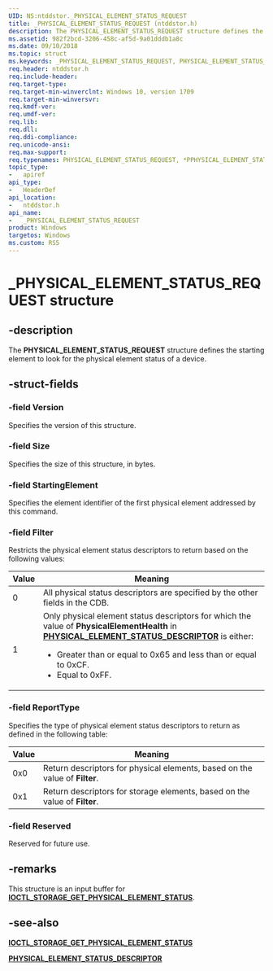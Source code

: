 ```yaml
---
UID: NS:ntddstor._PHYSICAL_ELEMENT_STATUS_REQUEST
title: _PHYSICAL_ELEMENT_STATUS_REQUEST (ntddstor.h)
description: The PHYSICAL_ELEMENT_STATUS_REQUEST structure defines the starting element to look for the physical element status of a device.
ms.assetid: 982f2bcd-3206-458c-af5d-9a01dddb1a8c
ms.date: 09/10/2018
ms.topic: struct
ms.keywords: _PHYSICAL_ELEMENT_STATUS_REQUEST, PHYSICAL_ELEMENT_STATUS_REQUEST, *PPHYSICAL_ELEMENT_STATUS_REQUEST, 
req.header: ntddstor.h
req.include-header:
req.target-type:
req.target-min-winverclnt: Windows 10, version 1709
req.target-min-winversvr:
req.kmdf-ver:
req.umdf-ver:
req.lib:
req.dll:
req.ddi-compliance:
req.unicode-ansi:
req.max-support:
req.typenames: PHYSICAL_ELEMENT_STATUS_REQUEST, *PPHYSICAL_ELEMENT_STATUS_REQUEST
topic_type: 
-	apiref
api_type: 
-	HeaderDef
api_location: 
-	ntddstor.h
api_name: 
-	_PHYSICAL_ELEMENT_STATUS_REQUEST
product: Windows
targetos: Windows
ms.custom: RS5
---
```


# _PHYSICAL_ELEMENT_STATUS_REQUEST structure

## -description

The **PHYSICAL_ELEMENT_STATUS_REQUEST** structure defines the starting element to look for the physical element status of a device.

## -struct-fields

### -field Version

Specifies the version of this structure.
 
### -field Size

Specifies the size of this structure, in bytes.
 
### -field StartingElement

Specifies the element identifier of the first physical element addressed by this command.
 
### -field Filter

Restricts the physical element status descriptors to return based on the following values:

| Value | Meaning |
| --- | --- |
| 0 | All physical status descriptors are specified by the other fields in the CDB. |
| 1 | Only physical element status descriptors for which the value of **PhysicalElementHealth** in [**PHYSICAL_ELEMENT_STATUS_DESCRIPTOR**](ns-ntddstor-_physical_element_status_descriptor.md) is either: <ul><li>Greater than or equal to 0x65 and less than or equal to 0xCF.</li><li>Equal to 0xFF.</li></ul> |
 
### -field ReportType
 
Specifies the type of physical element status descriptors to return as defined in the following table:

| Value | Meaning |
| --- | --- |
| 0x0 | Return descriptors for physical elements, based on the value of **Filter**. |
| 0x1 | Return descriptors for storage elements, based on the value of **Filter**. |

### -field Reserved
 
Reserved for future use.

## -remarks

This structure is an input buffer for [**IOCTL_STORAGE_GET_PHYSICAL_ELEMENT_STATUS**](ni-ntddstor-ioctl_storage_get_physical_element_status.md).

## -see-also

[**IOCTL_STORAGE_GET_PHYSICAL_ELEMENT_STATUS**](ni-ntddstor-ioctl_storage_get_physical_element_status.md)

[**PHYSICAL_ELEMENT_STATUS_DESCRIPTOR**](ns-ntddstor-_physical_element_status_descriptor.md)
